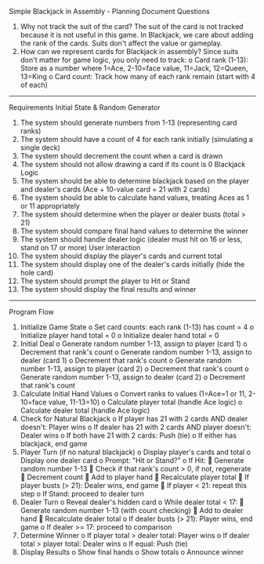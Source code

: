 Simple Blackjack in Assembly - Planning Document
Questions
1.	Why not track the suit of the card? The suit of the card is not tracked because it is not useful in this game. In Blackjack, we care about adding the rank of the cards. Suits don't affect the value or gameplay.
2.	How can we represent cards for Blackjack in assembly? Since suits don't matter for game logic, you only need to track: 
o	Card rank (1-13): Store as a number where 1=Ace, 2-10=face value, 11=Jack, 12=Queen, 13=King
o	Card count: Track how many of each rank remain (start with 4 of each)
________________________________________
Requirements
Initial State & Random Generator
1.	The system should generate numbers from 1-13 (representing card ranks)
2.	The system should have a count of 4 for each rank initially (simulating a single deck)
3.	The system should decrement the count when a card is drawn
4.	The system should not allow drawing a card if its count is 0
Blackjack Logic
3.	The system should be able to determine blackjack based on the player and dealer's cards (Ace + 10-value card = 21 with 2 cards)
4.	The system should be able to calculate hand values, treating Aces as 1 or 11 appropriately
5.	The system should determine when the player or dealer busts (total > 21)
6.	The system should compare final hand values to determine the winner
7.	The system should handle dealer logic (dealer must hit on 16 or less, stand on 17 or more)
User Interaction
8.	The system should display the player's cards and current total
9.	The system should display one of the dealer's cards initially (hide the hole card)
10.	The system should prompt the player to Hit or Stand
11.	The system should display the final results and winner
________________________________________
Program Flow
1.	Initialize Game State 
o	Set card counts: each rank (1-13) has count = 4
o	Initialize player hand total = 0
o	Initialize dealer hand total = 0
2.	Initial Deal 
o	Generate random number 1-13, assign to player (card 1)
o	Decrement that rank's count
o	Generate random number 1-13, assign to dealer (card 1)
o	Decrement that rank's count
o	Generate random number 1-13, assign to player (card 2)
o	Decrement that rank's count
o	Generate random number 1-13, assign to dealer (card 2)
o	Decrement that rank's count
3.	Calculate Initial Hand Values 
o	Convert ranks to values (1=Ace=1 or 11, 2-10=face value, 11-13=10)
o	Calculate player total (handle Ace logic)
o	Calculate dealer total (handle Ace logic)
4.	Check for Natural Blackjack 
o	If player has 21 with 2 cards AND dealer doesn't: Player wins
o	If dealer has 21 with 2 cards AND player doesn't: Dealer wins
o	If both have 21 with 2 cards: Push (tie)
o	If either has blackjack, end game
5.	Player Turn (if no natural blackjack) 
o	Display player's cards and total
o	Display one dealer card
o	Prompt: "Hit or Stand?"
o	If Hit: 
	Generate random number 1-13
	Check if that rank's count > 0, if not, regenerate
	Decrement count
	Add to player hand
	Recalculate player total
	If player busts (> 21): Dealer wins, end game
	If player < 21: repeat this step
o	If Stand: proceed to dealer turn
6.	Dealer Turn 
o	Reveal dealer's hidden card
o	While dealer total < 17: 
	Generate random number 1-13 (with count checking)
	Add to dealer hand
	Recalculate dealer total
o	If dealer busts (> 21): Player wins, end game
o	If dealer >= 17: proceed to comparison
7.	Determine Winner 
o	If player total > dealer total: Player wins
o	If dealer total > player total: Dealer wins
o	If equal: Push (tie)
8.	Display Results 
o	Show final hands
o	Show totals
o	Announce winner



